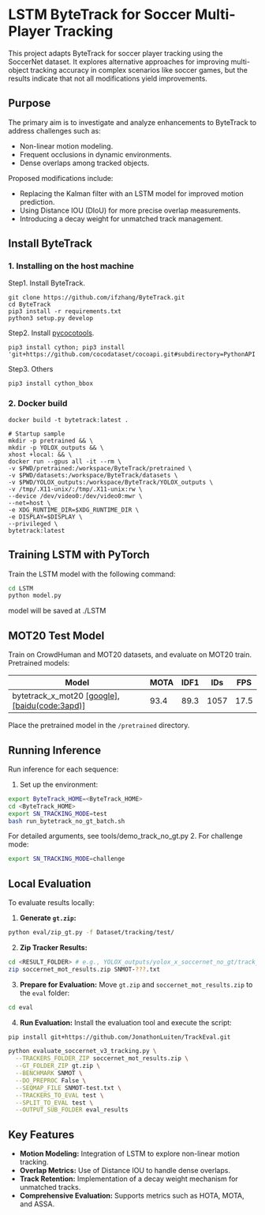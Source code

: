 # LSTM ByteTrack for Soccer Multi-Player Tracking

This project adapts ByteTrack for soccer player tracking using the SoccerNet dataset. It explores alternative approaches for improving multi-object tracking accuracy in complex scenarios like soccer games, but the results indicate that not all modifications yield improvements.

## Purpose

The primary aim is to investigate and analyze enhancements to ByteTrack to address challenges such as:

* Non-linear motion modeling.
* Frequent occlusions in dynamic environments.
* Dense overlaps among tracked objects.

Proposed modifications include:

* Replacing the Kalman filter with an LSTM model for improved motion prediction.
* Using Distance IOU (DIoU) for more precise overlap measurements.
* Introducing a decay weight for unmatched track management.

## Install ByteTrack

### 1. Installing on the host machine
Step1. Install ByteTrack.
```shell
git clone https://github.com/ifzhang/ByteTrack.git
cd ByteTrack
pip3 install -r requirements.txt
python3 setup.py develop
```

Step2. Install [pycocotools](https://github.com/cocodataset/cocoapi).

```shell
pip3 install cython; pip3 install 'git+https://github.com/cocodataset/cocoapi.git#subdirectory=PythonAPI'
```

Step3. Others
```shell
pip3 install cython_bbox
```
### 2. Docker build
```shell
docker build -t bytetrack:latest .

# Startup sample
mkdir -p pretrained && \
mkdir -p YOLOX_outputs && \
xhost +local: && \
docker run --gpus all -it --rm \
-v $PWD/pretrained:/workspace/ByteTrack/pretrained \
-v $PWD/datasets:/workspace/ByteTrack/datasets \
-v $PWD/YOLOX_outputs:/workspace/ByteTrack/YOLOX_outputs \
-v /tmp/.X11-unix/:/tmp/.X11-unix:rw \
--device /dev/video0:/dev/video0:mwr \
--net=host \
-e XDG_RUNTIME_DIR=$XDG_RUNTIME_DIR \
-e DISPLAY=$DISPLAY \
--privileged \
bytetrack:latest
```

## Training LSTM with PyTorch

Train the LSTM model with the following command:

```bash
cd LSTM
python model.py
```
model will be saved at ./LSTM

## MOT20 Test Model

Train on CrowdHuman and MOT20 datasets, and evaluate on MOT20 train. Pretrained models:


| Model    |  MOTA | IDF1 | IDs | FPS |
|------------|-------|------|------|------|
|bytetrack_x_mot20 [[google]](https://drive.google.com/file/d/1HX2_JpMOjOIj1Z9rJjoet9XNy_cCAs5U/view?usp=sharing), [[baidu(code:3apd)]](https://pan.baidu.com/s/1bowJJj0bAnbhEQ3_6_Am0A) | 93.4 | 89.3 | 1057 | 17.5 |


Place the pretrained model in the `/pretrained` directory.

## Running Inference

Run inference for each sequence:

1. Set up the environment:

```bash
export ByteTrack_HOME=<ByteTrack_HOME>
cd <ByteTrack_HOME>
export SN_TRACKING_MODE=test
bash run_bytetrack_no_gt_batch.sh
```
For detailed arguments, see tools/demo_track_no_gt.py
2. For challenge mode:

```bash
export SN_TRACKING_MODE=challenge
```

## Local Evaluation

To evaluate results locally:

1. **Generate `gt.zip`:**

```bash
python eval/zip_gt.py -f Dataset/tracking/test/
```

2. **Zip Tracker Results:**

```bash
cd <RESULT_FOLDER> # e.g., YOLOX_outputs/yolox_x_soccernet_no_gt/track_vis
zip soccernet_mot_results.zip SNMOT-???.txt
```

3. **Prepare for Evaluation:** Move `gt.zip` and `soccernet_mot_results.zip` to the `eval` folder:

```bash
cd eval
```

4. **Run Evaluation:** Install the evaluation tool and execute the script:

```bash
pip install git+https://github.com/JonathonLuiten/TrackEval.git

python evaluate_soccernet_v3_tracking.py \
  --TRACKERS_FOLDER_ZIP soccernet_mot_results.zip \
  --GT_FOLDER_ZIP gt.zip \
  --BENCHMARK SNMOT \
  --DO_PREPROC False \
  --SEQMAP_FILE SNMOT-test.txt \
  --TRACKERS_TO_EVAL test \
  --SPLIT_TO_EVAL test \
  --OUTPUT_SUB_FOLDER eval_results
```

## Key Features

* **Motion Modeling:** Integration of LSTM to explore non-linear motion tracking.
* **Overlap Metrics:** Use of Distance IOU to handle dense overlaps.
* **Track Retention:** Implementation of a decay weight mechanism for unmatched tracks.
* **Comprehensive Evaluation:** Supports metrics such as HOTA, MOTA, and ASSA.
